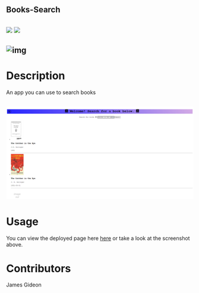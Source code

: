 ## Books-Search
## ![](https://img.shields.io/badge/Github-Jamgid-orange) ![](https://img.shields.io/badge/Email-Jamgid@yahoo.com-blue)
## ![img](https://avatars.githubusercontent.com/u/69053531?size=200)

# Description
An app you can use to search books

## ![img](https://github.com/Jamgid/Books-Search/blob/gh-pages/Screenshot-of%20-books.png?raw=true)


# Usage
You can view the deployed page here [here](https://jamgid.github.io/Books-Search/) or take a look at the screenshot above.
# Contributors
James Gideon
